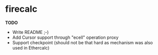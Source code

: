 firecalc
========

**TODO**
- Write README ;-)
- Add Cursor support through "ecell" operation proxy
- Support checkpoint (should not be that hard as mechanism was also used in Ethercalc)
